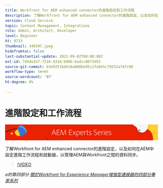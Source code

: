 ```yaml
---
title: Workfront for AEM enhanced connector的進階設定和工作流程
description: 了解Workfront for AEM enhanced connector的進階設定，以及如何在AEM中設定進階工作流程和啟動器，以管理AEM與Workfront之間的資料同步。
version: Cloud Service
topic: Content Management, Integrations
role: Admin, Architect, Developer
level: Beginner
kt: 9733
thumbnail: 340397.jpeg
hidefromtoc: false
last-substantial-update: 2022-09-02T00:00:00Z
exl-id: 7d44e1b7-7216-431d-b866-6adcc8673d53
source-git-commit: b3e9251bdb18a008be95c1fa9e5c79252a74fc98
workflow-type: tm+mt
source-wordcount: '97'
ht-degree: 0%

---
```


# 進階設定和工作流程

![AEM Experts系列](./assets/banner.png)

了解Workfront for AEM enhanced connector的進階設定，以及如何在AEM中設定進階工作流程和啟動器，以管理AEM與Workfront之間的資料同步。

>[!VIDEO](https://video.tv.adobe.com/v/340397?quality=12&learn=on)

_a的第四部分 [關於Workfront for Experience Manager增強型連接器的四部分專家系列](./overview.md)_

